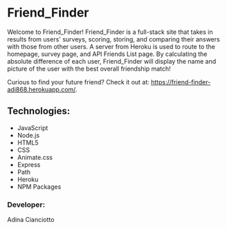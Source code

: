 # Friend_Finder
Welcome to Friend_Finder! Friend_Finder is a full-stack site that takes in results from users' surveys, scoring, storing, and comparing their answers with those from other users. A server from Heroku is used to route to the homepage, survey page, and API Friends List page. By calculating the absolute difference of each user, Friend_Finder will display the name and picture of the user with the best overall friendship match!

Curious to find your future friend? Check it out at: https://friend-finder-adi868.herokuapp.com/.

## Technologies:
* JavaScript
* Node.js
* HTML5
* CSS
* Animate.css
* Express
* Path
* Heroku
* NPM Packages

### Developer:
Adina Cianciotto
